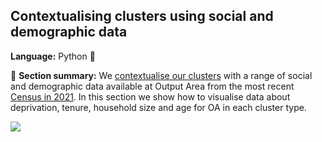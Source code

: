 ## Contextualising clusters using social and demographic data

**Language:** Python 🐍

📌 **Section summary:** We [contextualise our clusters](https://github.com/CaitHRobinson/private-rental-efficiency/blob/main/context%20/01_colating_data_for_clusters_copy.ipynb) with a range of social and demographic data available at Output Area from the most recent [Census in 2021](https://www.ons.gov.uk/census). In this section we show how to visualise data about deprivation, tenure, household size and age for OA in each cluster type.

<img src= "https://github.com/user-attachments/assets/9942b6b9-9df6-495f-9f15-e9dc7338f678" >


